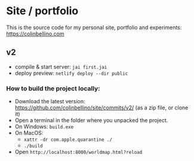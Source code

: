 # Site / portfolio

This is the source code for my personal site, portfolio and experiments: https://colinbellino.com

## v2

- compile & start server: `jai first.jai`
- deploy preview: `netlify deploy --dir public`

### How to build the project locally:
- Download the latest version: https://github.com/colinbellino/site/commits/v2/ (as a zip file, or clone it)
- Open a terminal in the folder where you unpacked the project.
- On Windows: `build.exe`
- On MacOS:
  - `xattr -dr com.apple.quarantine ./`
  - `./build`
- Open `http://localhost:8000/worldmap.html?reload`
